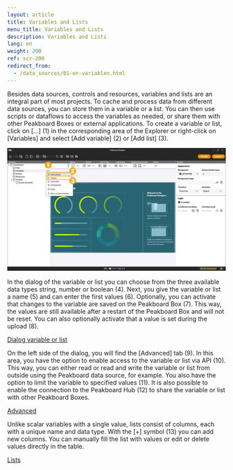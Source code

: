 ```yaml
---
layout: article
title: Variables and Lists
menu_title: Variables and Lists
description: Variables and Lists
lang: en
weight: 200
ref: scr-200
redirect_from:
  - /data_sources/01-en-variablen.html
---
```


Besides data sources, controls and resources, variables and lists are an integral part of most projects. To cache and process data from different data sources, you can store them in a variable or a list. You can then use scripts or dataflows to access the variables as needed, or share them with other Peakboard Boxes or external applications.
To create a variable or list, click on [...] (1) in the corresponding area of the Explorer or right-click on [Variables] and select [Add variable] (2) or [Add list] (3).

![Add variable or list](/assets/images/scripting/variables/en_add-variable.png)

In the dialog of the variable or list you can choose from the three available data types string, number or boolean (4). Next, you give the variable or list a name (5) and can enter the first values (6). Optionally, you can activate that changes to the variable are saved on the Peakboard Box (7). This way, the values are still available after a restart of the Peakboard Box and will not be reset. You can also optionally activate that a value is set during the upload (8).

[Dialog variable or list](/assets/images/scripting/variables/en_dialog.png)

On the left side of the dialog, you will find the [Advanced] tab (9). In this area, you have the option to enable access to the variable or list via API (10). This way, you can either read or read and write the variable or list from outside using the Peakboard data source, for example. You also have the option to limit the variable to specified values (11). It is also possible to enable the connection to the Peakboard Hub (12) to share the variable or list with other Peakboard Boxes.

[Advanced](/assets/images/scripting/variables/en_advanced.png)

Unlike scalar variables with a single value, lists consist of columns, each with a unique name and data type. With the [+] symbol (13) you can add new columns. You can manually fill the list with values or edit or delete values directly in the table.

[Lists](/assets/images/scripting/variables/en_lists.png)
